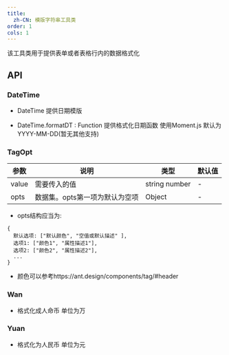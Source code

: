 ```yaml
---
title:
  zh-CN: 模版字符串工具类
order: 1
cols: 1
---
```


该工具类用于提供表单或者表格行内的数据格式化

## API

### DateTime

- DateTime
  提供日期模版
  
- DateTime.formatDT : Function
  提供格式化日期函数 使用Moment.js 默认为YYYY-MM-DD(暂无其他支持)
  

### TagOpt

| 参数     | 说明                       | 类型          | 默认值   |
|---------|---------------------------|---------------|---------|
| value   | 需要传入的值                | string number | - |
| opts    | 数据集。opts第一项为默认为空项 | Object        | - |

- opts结构应当为:
```text
{
  默认选项: ["默认颜色", "空值或默认描述" ], 
  选项1: ["颜色1", "属性描述1"],
  选项2: ["颜色2", "属性描述2"],
  ...
}
```
- 颜色可以参考https://ant.design/components/tag/#header


### Wan

- 格式化成人命币 单位为万


### Yuan

- 格式化为人民币 单位为元
